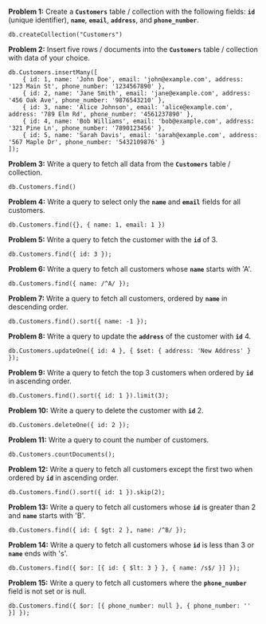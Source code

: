 **Problem 1:** Create a **`Customers`** table / collection with the following fields: **`id`** (unique identifier), **`name`**, **`email`**, **`address`**, and **`phone_number`**.

```
db.createCollection("Customers")
```

**Problem 2:** Insert five rows / documents into the **`Customers`** table / collection with data of your choice.

```
db.Customers.insertMany([
    { id: 1, name: 'John Doe', email: 'john@example.com', address: '123 Main St', phone_number: '1234567890' },
    { id: 2, name: 'Jane Smith', email: 'jane@example.com', address: '456 Oak Ave', phone_number: '9876543210' },
    { id: 3, name: 'Alice Johnson', email: 'alice@example.com', address: '789 Elm Rd', phone_number: '4561237890' },
    { id: 4, name: 'Bob Williams', email: 'bob@example.com', address: '321 Pine Ln', phone_number: '7890123456' },
    { id: 5, name: 'Sarah Davis', email: 'sarah@example.com', address: '567 Maple Dr', phone_number: '5432109876' }
]);
```

**Problem 3:** Write a query to fetch all data from the **`Customers`** table / collection.

```
db.Customers.find()

```

**Problem 4:** Write a query to select only the **`name`** and **`email`** fields for all customers.

```
db.Customers.find({}, { name: 1, email: 1 })

```

**Problem 5:** Write a query to fetch the customer with the **`id`** of 3.

```
db.Customers.find({ id: 3 });
```

**Problem 6:** Write a query to fetch all customers whose **`name`** starts with 'A'.

```
db.Customers.find({ name: /^A/ });
```

**Problem 7:** Write a query to fetch all customers, ordered by **`name`** in descending order.

```
db.Customers.find().sort({ name: -1 });
```

**Problem 8:** Write a query to update the **`address`** of the customer with **`id`** 4.

```
db.Customers.updateOne({ id: 4 }, { $set: { address: 'New Address' } });
```

**Problem 9:** Write a query to fetch the top 3 customers when ordered by **`id`** in ascending order.

```
db.Customers.find().sort({ id: 1 }).limit(3);
```

**Problem 10:** Write a query to delete the customer with **`id`** 2.

```
db.Customers.deleteOne({ id: 2 });
```

**Problem 11:** Write a query to count the number of customers.

```
db.Customers.countDocuments();
```

**Problem 12:** Write a query to fetch all customers except the first two when ordered by **`id`** in ascending order.

```
db.Customers.find().sort({ id: 1 }).skip(2);
```

**Problem 13:** Write a query to fetch all customers whose **`id`** is greater than 2 and **`name`** starts with 'B'.

```
db.Customers.find({ id: { $gt: 2 }, name: /^B/ });
```

**Problem 14:** Write a query to fetch all customers whose **`id`** is less than 3 or **`name`** ends with 's'.

```
db.Customers.find({ $or: [{ id: { $lt: 3 } }, { name: /s$/ }] });

```

**Problem 15:** Write a query to fetch all customers where the **`phone_number`** field is not set or is null.

```
db.Customers.find({ $or: [{ phone_number: null }, { phone_number: '' }] });
```
